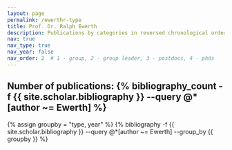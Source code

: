 ```yaml
---
layout: page
permalink: /ewerthr-type
title: Prof. Dr. Ralph Ewerth
description: Publications by categories in reversed chronological order. Generated by jekyll-scholar.
nav: true
nav_type: true
nav_year: false
nav_order: 2  # 1 - group, 2 - group leader, 3 - postdocs, 4 - phds
---
```


<!-- _pages/ewerthr-type.md -->
<div class="publications">

<h2>Number of publications: {% bibliography_count -f {{ site.scholar.bibliography }} --query @*[author ~= Ewerth] %}</h2>
{% assign groupby = "type, year" %}
{% bibliography -f {{ site.scholar.bibliography }} --query @*[author ~= Ewerth] --group_by {{ groupby }} %}

</div>
